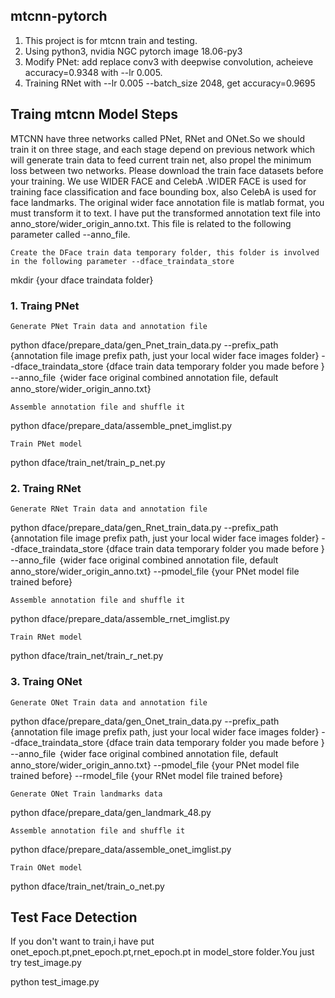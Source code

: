 ## mtcnn-pytorch
1. This project is for mtcnn train and testing.
2. Using python3, nvidia NGC pytorch image 18.06-py3
3. Modify PNet: add replace conv3 with deepwise convolution, acheieve accuracy=0.9348 with --lr 0.005.  
4. Training RNet with --lr 0.005 --batch_size 2048, get accuracy=0.9695


## Traing mtcnn Model Steps

MTCNN have three networks called PNet, RNet and ONet.So we should train it on three stage, and each stage depend on previous network which will generate train data to feed current train net, also propel the minimum loss between two networks. Please download the train face datasets before your training. We use WIDER FACE and CelebA .WIDER FACE is used for training face classification and face bounding box, also CelebA is used for face landmarks. The original wider face annotation file is matlab format, you must transform it to text. I have put the transformed annotation text file into anno_store/wider_origin_anno.txt. This file is related to the following parameter called --anno_file.

    Create the DFace train data temporary folder, this folder is involved in the following parameter --dface_traindata_store

mkdir {your dface traindata folder}

### 1. Traing PNet
    Generate PNet Train data and annotation file

python dface/prepare_data/gen_Pnet_train_data.py --prefix_path {annotation file image prefix path, just your local wider face images folder} --dface_traindata_store  {dface train data temporary folder you made before }  --anno_file ｛wider face original combined  annotation file, default anno_store/wider_origin_anno.txt}

    Assemble annotation file and shuffle it

python dface/prepare_data/assemble_pnet_imglist.py

    Train PNet model

python dface/train_net/train_p_net.py
   
### 2. Traing RNet
    Generate RNet Train data and annotation file

python dface/prepare_data/gen_Rnet_train_data.py --prefix_path {annotation file image prefix path, just your local wider face images folder} --dface_traindata_store {dface train data temporary folder you made before } --anno_file ｛wider face original combined  annotation file, default anno_store/wider_origin_anno.txt} --pmodel_file {your PNet model file trained before}

    Assemble annotation file and shuffle it

python dface/prepare_data/assemble_rnet_imglist.py

    Train RNet model

python dface/train_net/train_r_net.py

    
### 3. Traing ONet
    Generate ONet Train data and annotation file

python dface/prepare_data/gen_Onet_train_data.py --prefix_path {annotation file image prefix path, just your local wider face images folder} --dface_traindata_store {dface train data temporary folder you made before } --anno_file ｛wider face original combined  annotation file, default anno_store/wider_origin_anno.txt} --pmodel_file {your PNet model file trained before} --rmodel_file {your RNet model file trained before}

    Generate ONet Train landmarks data

python dface/prepare_data/gen_landmark_48.py

    Assemble annotation file and shuffle it

python dface/prepare_data/assemble_onet_imglist.py

    Train ONet model

python dface/train_net/train_o_net.py

## Test Face Detection

If you don't want to train,i have put onet_epoch.pt,pnet_epoch.pt,rnet_epoch.pt in model_store folder.You just try test_image.py

python test_image.py

